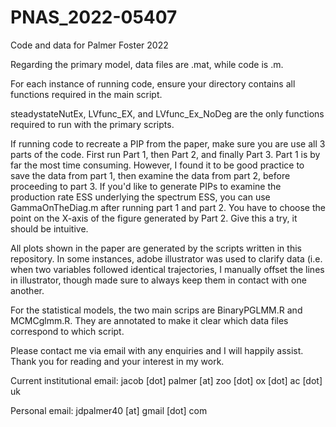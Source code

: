 # PNAS_2022-05407

Code and data for Palmer Foster 2022

Regarding the primary model, data files are .mat, while code is .m.

For each instance of running code, ensure your directory contains all functions required in the main script.

steadystateNutEx, LVfunc_EX, and LVfunc_Ex_NoDeg are the only functions required to run with the primary scripts.

If running code to recreate a PIP from the paper, make sure you are use all 3 parts of the code. First run Part 1, then Part 2, and finally Part 3. Part 1 is by far the most time consuming. However, I found it to be good practice to save the data from part 1, then examine the data from part 2, before proceeding to part 3. If you'd like to generate PIPs to examine the production rate ESS underlying the spectrum ESS, you can use GammaOnTheDiag.m after running part 1 and part 2. You have to choose the point on the X-axis of the figure generated by Part 2. Give this a try, it should be intuitive.

All plots shown in the paper are generated by the scripts written in this repository. In some instances, adobe illustrator was used to clarify data (i.e. when two variables followed identical trajectories, I manually offset the lines in illustrator, though made sure to always keep them in contact with one another.

For the statistical models, the two main scrips are BinaryPGLMM.R and MCMCglmm.R. They are annotated to make it clear which data files correspond to which script.

Please contact me via email with any enquiries and I will happily assist. Thank you for reading and your interest in my work.

Current institutional email: jacob [dot] palmer [at] zoo [dot] ox [dot] ac [dot] uk

Personal email: jdpalmer40 [at] gmail [dot] com
